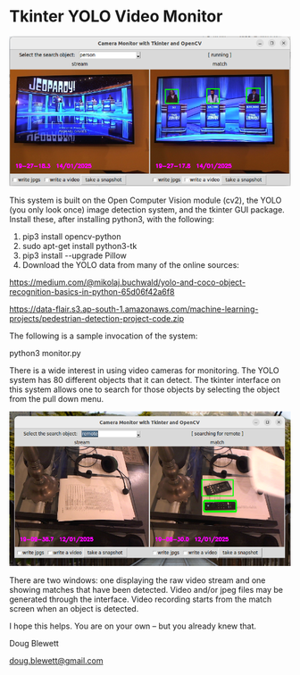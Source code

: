# Tkinter YOLO Video Monitor

![alt text](https://github.com/blewett/monitor-tkinter-yolo/blob/main/jeopardy.png?raw=true)

This system is built on the Open Computer Vision module (cv2), the YOLO (you only look once) image detection system, and the  tkinter GUI package. Install these, after installing python3, with the following:

1. pip3 install opencv-python
2. sudo apt-get install python3-tk
3. pip3 install --upgrade Pillow
4. Download the YOLO data from many of the online sources:

https://medium.com/@mikolaj.buchwald/yolo-and-coco-object-recognition-basics-in-python-65d06f42a6f8

https://data-flair.s3.ap-south-1.amazonaws.com/machine-learning-projects/pedestrian-detection-project-code.zip

The following is a sample invocation of the system:

python3 monitor.py

There is a wide interest in using video cameras for monitoring.  The YOLO system has 80 different objects that it can detect.   The tkinter interface on this system allows one to search for those objects by selecting the object from the pull down menu.

![alt text](https://github.com/blewett/monitor-tkinter-yolo/blob/main/tkinter-yolo-opencv.png?raw=true)

There are two windows: one displaying the raw video stream and one showing matches that have been detected.  Video and/or jpeg files may be generated through the interface.  Video recording starts from the match screen when an object is detected.

I hope this helps.  You are on your own – but you already knew that.

Doug Blewett

doug.blewett@gmail.com
